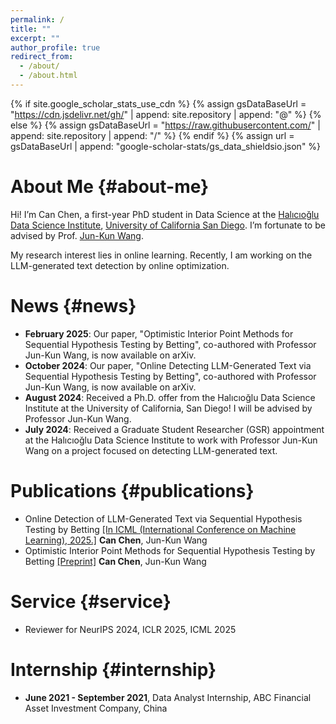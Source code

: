 ```yaml
---
permalink: /
title: ""
excerpt: ""
author_profile: true
redirect_from: 
  - /about/
  - /about.html
---
```


{% if site.google_scholar_stats_use_cdn %}
{% assign gsDataBaseUrl = "https://cdn.jsdelivr.net/gh/" | append: site.repository | append: "@" %}
{% else %}
{% assign gsDataBaseUrl = "https://raw.githubusercontent.com/" | append: site.repository | append: "/" %}
{% endif %}
{% assign url = gsDataBaseUrl | append: "google-scholar-stats/gs_data_shieldsio.json" %}

<span class='anchor' id='about-me'></span>

# About Me {#about-me}

Hi! I’m Can Chen, a first-year PhD student in Data Science at the [Halıcıoğlu Data Science Institute](https://datascience.ucsd.edu), [University of California San Diego](https://www.ucsd.edu/). I’m fortunate to be advised by Prof. [Jun-Kun Wang](https://jimwang123.github.io).

My research interest lies in online learning. Recently, I am working on the LLM-generated text detection by online optimization. 

# News {#news}

- **February 2025**: Our paper, "Optimistic Interior Point Methods for Sequential Hypothesis Testing by Betting", co-authored with Professor Jun-Kun Wang, is now available on arXiv. 
- **October 2024**: Our paper, "Online Detecting LLM-Generated Text via Sequential Hypothesis Testing by Betting", co-authored with Professor Jun-Kun Wang, is now available on arXiv. 
- **August 2024**: Received a Ph.D. offer from the Halıcıoğlu Data Science Institute at the University of California, San Diego! I will be advised by Professor Jun-Kun Wang.
- **July 2024**: Received a Graduate Student Researcher (GSR) appointment at the Halıcıoğlu Data Science Institute to work with Professor Jun-Kun Wang on a project focused on detecting LLM-generated text.
  
# Publications {#publications}

- Online Detection of LLM-Generated Text via Sequential Hypothesis Testing by Betting [[In ICML (International Conference on Machine Learning), 2025.]](https://arxiv.org/abs/2410.22318)
  **Can Chen**, Jun-Kun Wang 
- Optimistic Interior Point Methods for Sequential Hypothesis Testing by Betting [[Preprint]](https://arxiv.org/abs/2502.07774) 
  **Can Chen**, Jun-Kun Wang



# Service {#service}
- Reviewer for NeurIPS 2024, ICLR 2025, ICML 2025 

# Internship {#internship}
- **June 2021 - September 2021**, Data Analyst Internship, ABC Financial Asset Investment Company, China

